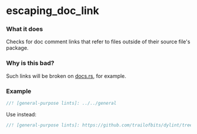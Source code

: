 # escaping_doc_link

### What it does
Checks for doc comment links that refer to files outside of their source file's package.

### Why is this bad?
Such links will be broken on [docs.rs], for example.

### Example
```rust
//! [general-purpose lints]: ../../general
```
Use instead:
```rust
//! [general-purpose lints]: https://github.com/trailofbits/dylint/tree/master/examples/general
```

[docs.rs]: https://docs.rs
